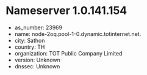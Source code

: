 # Nameserver 1.0.141.154

* as_number: 23969
* name: node-2oq.pool-1-0.dynamic.totinternet.net.
* city: Sathon
* country: TH
* organization: TOT Public Company Limited
* version: Unknown
* dnssec: Unknown
